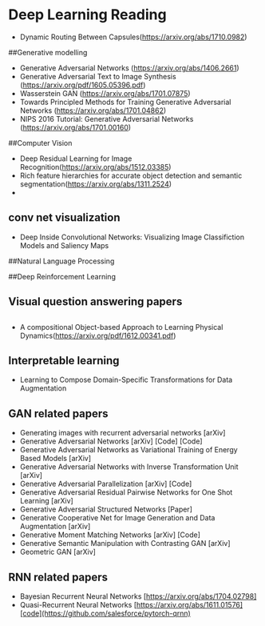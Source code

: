 # Deep Learning Reading
* Dynamic Routing Between Capsules(https://arxiv.org/abs/1710.0982)

##Generative modelling
* Generative Adversarial Networks (https://arxiv.org/abs/1406.2661)
* Generative Adversarial Text to Image Synthesis (https://arxiv.org/pdf/1605.05396.pdf)
* Wasserstein GAN (https://arxiv.org/abs/1701.07875)
* Towards Principled Methods for Training Generative Adversarial Networks (https://arxiv.org/abs/1701.04862)
* NIPS 2016 Tutorial: Generative Adversarial Networks (https://arxiv.org/abs/1701.00160)


##Computer Vision
* Deep Residual Learning for Image Recognition(https://arxiv.org/abs/1512.03385) 
* Rich feature hierarchies for accurate object detection and semantic segmentation(https://arxiv.org/abs/1311.2524)
* 

## conv net visualization
* Deep Inside Convolutional Networks: Visualizing Image Classifiction Models and Saliency Maps


##Natural Language Processing




##Deep Reinforcement Learning


## Visual question answering papers

##
* A compositional Object-based Approach to Learning Physical Dynamics(https://arxiv.org/pdf/1612.00341.pdf)

##  Interpretable learning
* Learning to Compose Domain-Specific Transformations for Data Augmentation



## GAN related papers
* Generating images with recurrent adversarial networks [arXiv]
* Generative Adversarial Networks [arXiv] [Code] [Code]
* Generative Adversarial Networks as Variational Training of Energy Based Models [arXiv]
* Generative Adversarial Networks with Inverse Transformation Unit [arXiv]
* Generative Adversarial Parallelization [arXiv] [Code]
* Generative Adversarial Residual Pairwise Networks for One Shot Learning [arXiv]
* Generative Adversarial Structured Networks [Paper]
* Generative Cooperative Net for Image Generation and Data Augmentation [arXiv]
* Generative Moment Matching Networks [arXiv] [Code]
* Generative Semantic Manipulation with Contrasting GAN [arXiv]
* Geometric GAN [arXiv]


## RNN related papers
* Bayesian Recurrent Neural Networks [https://arxiv.org/abs/1704.02798]
* Quasi-Recurrent Neural Networks    [https://arxiv.org/abs/1611.01576][code](https://github.com/salesforce/pytorch-qrnn)

